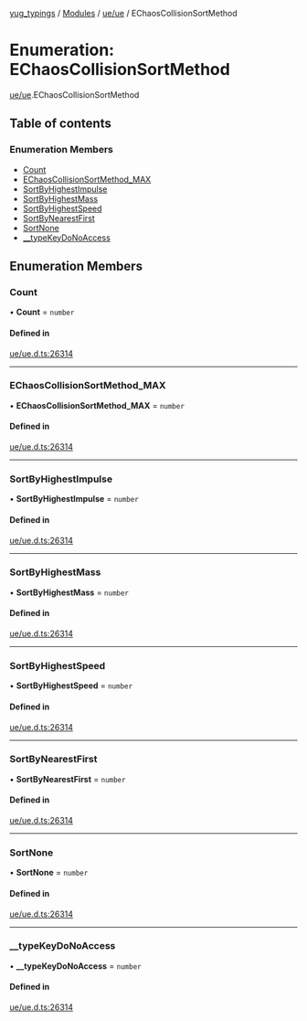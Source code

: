 [yug_typings](../README.md) / [Modules](../modules.md) / [ue/ue](../modules/ue_ue.md) / EChaosCollisionSortMethod

# Enumeration: EChaosCollisionSortMethod

[ue/ue](../modules/ue_ue.md).EChaosCollisionSortMethod

## Table of contents

### Enumeration Members

- [Count](ue_ue.EChaosCollisionSortMethod.md#count)
- [EChaosCollisionSortMethod\_MAX](ue_ue.EChaosCollisionSortMethod.md#echaoscollisionsortmethod_max)
- [SortByHighestImpulse](ue_ue.EChaosCollisionSortMethod.md#sortbyhighestimpulse)
- [SortByHighestMass](ue_ue.EChaosCollisionSortMethod.md#sortbyhighestmass)
- [SortByHighestSpeed](ue_ue.EChaosCollisionSortMethod.md#sortbyhighestspeed)
- [SortByNearestFirst](ue_ue.EChaosCollisionSortMethod.md#sortbynearestfirst)
- [SortNone](ue_ue.EChaosCollisionSortMethod.md#sortnone)
- [\_\_typeKeyDoNoAccess](ue_ue.EChaosCollisionSortMethod.md#__typekeydonoaccess)

## Enumeration Members

### Count

• **Count** = `number`

#### Defined in

[ue/ue.d.ts:26314](https://github.com/YugMetaverse/yug_typings/blob/25cad34/ue/ue.d.ts#L26314)

___

### EChaosCollisionSortMethod\_MAX

• **EChaosCollisionSortMethod\_MAX** = `number`

#### Defined in

[ue/ue.d.ts:26314](https://github.com/YugMetaverse/yug_typings/blob/25cad34/ue/ue.d.ts#L26314)

___

### SortByHighestImpulse

• **SortByHighestImpulse** = `number`

#### Defined in

[ue/ue.d.ts:26314](https://github.com/YugMetaverse/yug_typings/blob/25cad34/ue/ue.d.ts#L26314)

___

### SortByHighestMass

• **SortByHighestMass** = `number`

#### Defined in

[ue/ue.d.ts:26314](https://github.com/YugMetaverse/yug_typings/blob/25cad34/ue/ue.d.ts#L26314)

___

### SortByHighestSpeed

• **SortByHighestSpeed** = `number`

#### Defined in

[ue/ue.d.ts:26314](https://github.com/YugMetaverse/yug_typings/blob/25cad34/ue/ue.d.ts#L26314)

___

### SortByNearestFirst

• **SortByNearestFirst** = `number`

#### Defined in

[ue/ue.d.ts:26314](https://github.com/YugMetaverse/yug_typings/blob/25cad34/ue/ue.d.ts#L26314)

___

### SortNone

• **SortNone** = `number`

#### Defined in

[ue/ue.d.ts:26314](https://github.com/YugMetaverse/yug_typings/blob/25cad34/ue/ue.d.ts#L26314)

___

### \_\_typeKeyDoNoAccess

• **\_\_typeKeyDoNoAccess** = `number`

#### Defined in

[ue/ue.d.ts:26314](https://github.com/YugMetaverse/yug_typings/blob/25cad34/ue/ue.d.ts#L26314)
